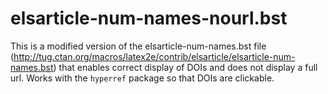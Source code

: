 # elsarticle-num-names-nourl.bst
This is a modified version of the elsarticle-num-names.bst file (http://tug.ctan.org/macros/latex2e/contrib/elsarticle/elsarticle-num-names.bst) that enables correct display of DOIs and does not display a full url. Works with the `hyperref` package so that DOIs are clickable.
